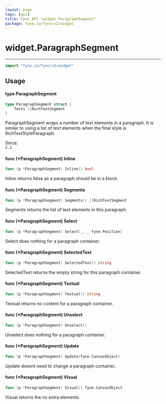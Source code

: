 ```yaml
---
layout: page
tags: [api]
title: Fyne API "widget.ParagraphSegment"
package: fyne.io/fyne/v2/widget
---
```


# widget.ParagraphSegment
---
```go
import "fyne.io/fyne/v2/widget"
```

## Usage

#### type ParagraphSegment

```go
type ParagraphSegment struct {
	Texts []RichTextSegment
}
```

ParagraphSegment wraps a number of text elements in a paragraph. It is similar to using a list of text elements when the final style is RichTextStyleParagraph.


<div class="since">Since: <code>
2.1</code></div>

#### func (*ParagraphSegment) Inline

```go
func (p *ParagraphSegment) Inline() bool
```
Inline returns false as a paragraph should be in a block.

#### func (*ParagraphSegment) Segments

```go
func (p *ParagraphSegment) Segments() []RichTextSegment
```
Segments returns the list of text elements in this paragraph.

#### func (*ParagraphSegment) Select

```go
func (p *ParagraphSegment) Select(_, _ fyne.Position)
```
Select does nothing for a paragraph container.

#### func (*ParagraphSegment) SelectedText

```go
func (p *ParagraphSegment) SelectedText() string
```
SelectedText returns the empty string for this paragraph container.

#### func (*ParagraphSegment) Textual

```go
func (p *ParagraphSegment) Textual() string
```
Textual returns no content for a paragraph container.

#### func (*ParagraphSegment) Unselect

```go
func (p *ParagraphSegment) Unselect()
```
Unselect does nothing for a paragraph container.

#### func (*ParagraphSegment) Update

```go
func (p *ParagraphSegment) Update(fyne.CanvasObject)
```
Update doesnt need to change a paragraph container.

#### func (*ParagraphSegment) Visual

```go
func (p *ParagraphSegment) Visual() fyne.CanvasObject
```
Visual returns the no extra elements.
